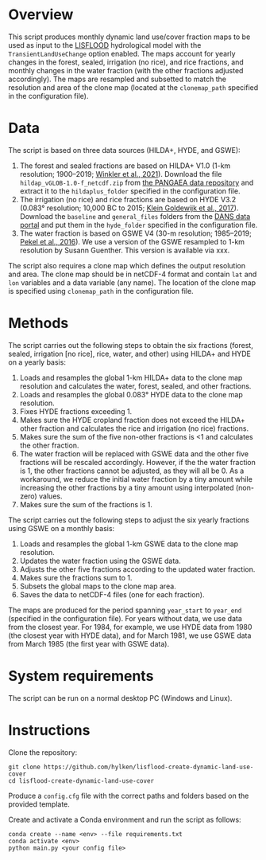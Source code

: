 # Overview

This script produces monthly dynamic land use/cover fraction maps to be used as input to the [LISFLOOD](https://github.com/ec-jrc/lisflood-code) hydrological model with the `TransientLandUseChange` option enabled. The maps account for yearly changes in the forest, sealed, irrigation (no rice), and rice fractions, and monthly changes in the water fraction (with the other fractions adjusted accordingly). The maps are resampled and subsetted to match the resolution and area of the clone map (located at the `clonemap_path` specified in the configuration file). 

# Data

The script is based on three data sources (HILDA+, HYDE, and GSWE):

1. The forest and sealed fractions are based on HILDA+ V1.0 (1-km resolution; 1900–2019; [Winkler et al., 2021](https://doi.org/10.1038/s41467-021-22702-2)). Download the file `hildap_vGLOB-1.0-f_netcdf.zip` from [the PANGAEA data repository](https://doi.org/10.1594/PANGAEA.921846) and extract it to the `hildaplus_folder` specified in the configuration file.
1. The irrigation (no rice) and rice fractions are based on HYDE V3.2 (0.083° resolution; 10,000 BC to 2015; [Klein Goldewijk et al., 2017](https://doi.org/10.5194/essd-9-927-2017)). Download the `baseline` and `general_files` folders from the [DANS data portal](https://doi.org/10.17026/dans-25g-gez3) and put them in the `hyde_folder` specified in the configuration file.
1. The water fraction is based on GSWE V4 (30-m resolution; 1985–2019; [Pekel et al., 2016](https://doi.org/10.1038/nature20584)). We use a version of the GSWE resampled to 1-km resolution by Susann Guenther. This version is available via xxx.

The script also requires a clone map which defines the output resolution and area. The clone map should be in netCDF-4 format and contain `lat` and `lon` variables and a data variable (any name). The location of the clone map is specified using `clonemap_path` in the configuration file.

# Methods

The script carries out the following steps to obtain the six fractions (forest, sealed, irrigation [no rice], rice, water, and other) using HILDA+ and HYDE on a yearly basis:
1. Loads and resamples the global 1-km HILDA+ data to the clone map resolution and calculates the water, forest, sealed, and other fractions.
1. Loads and resamples the global 0.083° HYDE data to the clone map resolution.
1. Fixes HYDE fractions exceeding 1.
1. Makes sure the HYDE cropland fraction does not exceed the HILDA+ other fraction and calculates the rice and irrigation (no rice) fractions.
1. Makes sure the sum of the five non-other fractions is <1 and calculates the other fraction.
1. The water fraction will be replaced with GSWE data and the other five fractions will be rescaled accordingly. However, if the the water fraction is 1, the other fractions cannot be adjusted, as they will all be 0. As a workaround, we reduce the initial water fraction by a tiny amount while increasing the other fractions by a tiny amount using interpolated (non-zero) values.
1. Makes sure the sum of the fractions is 1.

The script carries out the following steps to adjust the six yearly fractions using GSWE on a monthly basis:
1. Loads and resamples the global 1-km GSWE data to the clone map resolution.
1. Updates the water fraction using the GSWE data.
1. Adjusts the other five fractions according to the updated water fraction.
1. Makes sure the fractions sum to 1.
1. Subsets the global maps to the clone map area.
1. Saves the data to netCDF-4 files (one for each fraction).

The maps are produced for the period spanning `year_start` to `year_end` (specified in the configuration file). For years without data, we use data from the closest year. For 1984, for example, we use HYDE data from 1980 (the closest year with HYDE data), and for March 1981, we use GSWE data from March 1985 (the first year with GSWE data).


# System requirements

The script can be run on a normal desktop PC (Windows and Linux).

# Instructions

Clone the repository:
```
git clone https://github.com/hylken/lisflood-create-dynamic-land-use-cover
cd lisflood-create-dynamic-land-use-cover
```
Produce a `config.cfg` file with the correct paths and folders based on the provided template. 

Create and activate a Conda environment and run the script as follows:
```
conda create --name <env> --file requirements.txt
conda activate <env>
python main.py <your config file>
```

